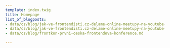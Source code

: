 ```yaml
---
template: index.twig
title: Homepage
list_of_blogposts:
- data/cz/blog/jak-ve-frontendisti.cz-delame-online-meetupy-na-youtube-hardware-software-a-zkusenosti-copy.md
- data/cz/blog/jak-ve-frontendisti.cz-delame-online-meetupy-na-youtube-hardware-software-a-zkusenosti.md
- data/cz/blog/frontkon-prvni-ceska-frontendova-konference.md

---
```

